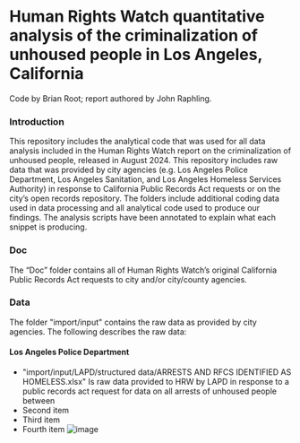 # Human Rights Watch quantitative analysis of the criminalization of unhoused people in Los Angeles, California

Code by Brian Root; report authored by John Raphling.

### Introduction
This repository includes the analytical code that was used for all data analysis included in the Human Rights Watch report on the criminalization of unhoused people, released in August 2024. This repository includes raw data that was provided by city agencies (e.g. Los Angeles Police Department, Los Angeles Sanitation, and Los Angeles Homeless Services Authority) in response to California Public Records Act requests or on the city’s open records repository.  The folders include additional coding data used in data processing and all analytical code used to produce our findings. The analysis scripts have been annotated to explain what each snippet is producing.

### Doc
The “Doc” folder contains all of Human Rights Watch’s original California Public Records Act requests to city and/or city/county agencies.

### Data
The folder "import/input" contains the raw data as provided by city agencies. The following describes the raw data:
#### Los Angeles Police Department
- "import/input/LAPD/structured data/ARRESTS AND RFCS IDENTIFIED AS HOMELESS.xlsx" Is raw data provided to HRW by LAPD in response to a public records act request for data on all arrests of unhoused people between 
- Second item
- Third item
- Fourth item
![image](https://github.com/brianroot/test/assets/6944960/edf34881-3bca-4345-a666-4cc03e9a8e54)
